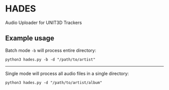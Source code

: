 # HADES

Audio Uploader for UNIT3D Trackers






## Example usage

Batch mode `-b` will process entire directory:

`python3 hades.py -b -d "/path/to/artist"`

---

Single mode will process all audio files in a single directory:

`python3 hades.py -d "/path/to/artist/album"`
